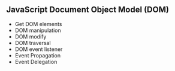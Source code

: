## JavaScript Document Object Model (DOM)

* Get DOM elements
* DOM manipulation
* DOM modify
* DOM traversal
* DOM event listener
* Event Propagation
* Event Delegation